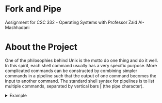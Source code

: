 # Fork and Pipe
Assignment for CSC 332 - Operating Systems with Professor Zaid Al-Mashhadani

# About the Project
One of the philosophies behind Unix is the motto do one thing and do it well. In this
spirit, each shell command usually has a very specific purpose. More complicated
commands can be constructed by combining simpler commands in a pipeline such that
the output of one command becomes the input to another command. The standard shell
syntax for pipelines is to list multiple commands, separated by vertical bars | (the pipe
character).

<details>
           <summary>Example</summary>
           <p>
                Use fork(), one form of exec() functions, so that the first child will perform ls -F and
                pass the output to the second child using one direction pipe, so the second one can
                perform nl on the list of current directory contents. Later the second child process will
                print to the screen the result (see example below). The parent process must wait for its
                both children.
                <br>
                <br>
                In the below example the output from the ls -F command is piped to input of the nl command.
           </p>
</details>
